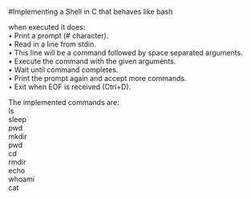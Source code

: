#Implementing a Shell in C that behaves like bash

when executed it does:\
• Print a prompt (# character).\
• Read in a line from stdin.\
• This line will be a command followed by space separated arguments.\
• Execute the command with the given arguments.\
• Wait until command completes.\
• Print the prompt again and accept more commands.\
• Exit when EOF is received (Ctrl+D).

The implemented commands are:\
ls\
sleep\
pwd\
mkdir\
pwd\
cd\
rmdir\
echo\
whoami\
cat